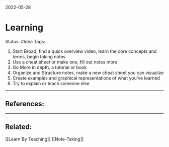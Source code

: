 2022-05-28
# Learning
Status: #Idea
Tags:

1. Start Broad, find a quick overview video, learn the core concepts and terms, begin taking notes
2. Use a cheat sheet or make one, fill out notes more
3. Go More in depth, a tutorial or book
4. Organize and Structure notes, make a new cheat sheet you can visualize
5. Create examples and graphical representations of what you've learned
6. Try to explain or teach someone else





---
## References:

---
## Related:
[[Learn By Teaching]]
[[Note-Taking]]